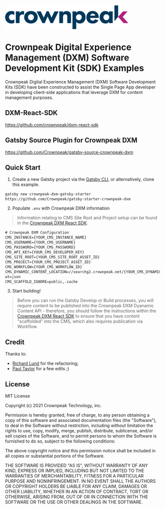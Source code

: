 <a href="https://www.crownpeak.com" target="_blank">![Crownpeak Logo](https://github.com/Crownpeak/DXM-SDK-Core/raw/master/images/crownpeak-logo.png?raw=true "Crownpeak Logo")</a>

# Crownpeak Digital Experience Management (DXM) Software Development Kit (SDK) Examples
Crownpeak Digital Experience Management (DXM) Software Development Kits (SDK) have been constructed to assist
the Single Page App developer in developing client-side applications that leverage DXM for content management purposes.

## DXM-React-SDK
<a href="https://github.com/crownpeak/dxm-react-sdk" target="_blank">https://github.com/crownpeak/dxm-react-sdk</a>

## Gatsby Source Plugin for Crownpeak DXM
<a href="https://github.com/Crownpeak/gatsby-source-crownpeak-dxm" target="_blank">https://github.com/Crownpeak/gatsby-source-crownpeak-dxm</a>


## Quick Start
1) Create a new Gatsby project via the <a href="https://www.npmjs.com/package/gatsby-cli" target="_blank">Gatsby CLI</a>, or alternatively, clone this example.
```shell
gatsby new crownpeak-dxm-gatsby-starter https://github.com/Crownpeak/gatsby-starter-crownpeak-dxm
```

2) Populate `.env` with Crownpeak DXM information
> Information relating to CMS Site Root and Project setup can be found in the <a href="https://github.com/Crownpeak/dxm-react-sdk" target="_blank">Crownpeak DXM React SDK</a>.
```dotenv
# Crownpeak DXM Configuration
CMS_INSTANCE={YOUR_CMS_INSTANCE_NAME}
CMS_USERNAME={YOUR_CMS_USERNAME}
CMS_PASSWORD={YOUR_CMS_PASSWORD}
CMS_API_KEY={YOUR_CMS_DEVELOPER_KEY}
CMS_SITE_ROOT={YOUR_CMS_SITE_ROOT_ASSET_ID}
CMS_PROJECT={YOUR_CMS_PROJECT_ASSET_ID}
CMS_WORKFLOW={YOUR_CMS_WORKFLOW_ID}
CMS_DYNAMIC_CONTENT_LOCATION=//searchg2.crownpeak.net/{YOUR_CMS_DYNAMIC_CONTENT_API_NAME}/select/?wt=json
CMS_SCAFFOLD_IGNORE=public,.cache
```

3) Start building!

> Before you can run the Gatsby Develop or Build processes, you will require content to be published into the Crownpeak DXM 
> Dyanamic Content API - therefore, you should follow the instructions within the <a href="https://github.com/Crownpeak/dxm-react-sdk" target="_blank">Crownpeak DXM React SDK</a>
> to ensure that you have content "scaffolded" into the CMS, which also requires publication via Workflow.


## Credit
Thanks to:
* <a href="https://github.com/richard-lund" target="_blank">Richard Lund</a> for the refactoring;
* <a href="https://github.com/ptylr" target="_blank">Paul Taylor</a> for a few edits ;)
 
## License
MIT License

Copyright (c) 2021 Crownpeak Technology, inc.

Permission is hereby granted, free of charge, to any person obtaining a copy
of this software and associated documentation files (the "Software"), to deal
in the Software without restriction, including without limitation the rights
to use, copy, modify, merge, publish, distribute, sublicense, and/or sell
copies of the Software, and to permit persons to whom the Software is
furnished to do so, subject to the following conditions:

The above copyright notice and this permission notice shall be included in all
copies or substantial portions of the Software.

THE SOFTWARE IS PROVIDED "AS IS", WITHOUT WARRANTY OF ANY KIND, EXPRESS OR
IMPLIED, INCLUDING BUT NOT LIMITED TO THE WARRANTIES OF MERCHANTABILITY,
FITNESS FOR A PARTICULAR PURPOSE AND NONINFRINGEMENT. IN NO EVENT SHALL THE
AUTHORS OR COPYRIGHT HOLDERS BE LIABLE FOR ANY CLAIM, DAMAGES OR OTHER
LIABILITY, WHETHER IN AN ACTION OF CONTRACT, TORT OR OTHERWISE, ARISING FROM,
OUT OF OR IN CONNECTION WITH THE SOFTWARE OR THE USE OR OTHER DEALINGS IN THE
SOFTWARE.
